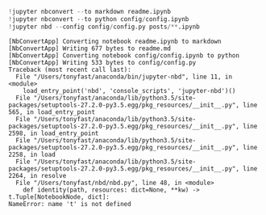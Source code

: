 

```python
!jupyter nbconvert --to markdown readme.ipynb
!jupyter nbconvert --to python config/config.ipynb
!jupyter nbd --config config/config.py posts/**.ipynb
```

    [NbConvertApp] Converting notebook readme.ipynb to markdown
    [NbConvertApp] Writing 677 bytes to readme.md
    [NbConvertApp] Converting notebook config/config.ipynb to python
    [NbConvertApp] Writing 533 bytes to config/config.py
    Traceback (most recent call last):
      File "/Users/tonyfast/anaconda/bin/jupyter-nbd", line 11, in <module>
        load_entry_point('nbd', 'console_scripts', 'jupyter-nbd')()
      File "/Users/tonyfast/anaconda/lib/python3.5/site-packages/setuptools-27.2.0-py3.5.egg/pkg_resources/__init__.py", line 565, in load_entry_point
      File "/Users/tonyfast/anaconda/lib/python3.5/site-packages/setuptools-27.2.0-py3.5.egg/pkg_resources/__init__.py", line 2598, in load_entry_point
      File "/Users/tonyfast/anaconda/lib/python3.5/site-packages/setuptools-27.2.0-py3.5.egg/pkg_resources/__init__.py", line 2258, in load
      File "/Users/tonyfast/anaconda/lib/python3.5/site-packages/setuptools-27.2.0-py3.5.egg/pkg_resources/__init__.py", line 2264, in resolve
      File "/Users/tonyfast/nbd/nbd.py", line 48, in <module>
        def identity(path, resources: dict=None, **kw) -> t.Tuple[NotebookNode, dict]:
    NameError: name 't' is not defined

